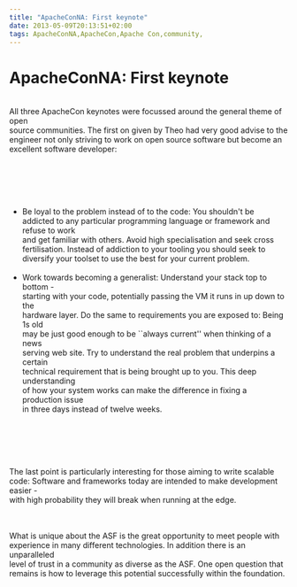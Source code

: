 ```yaml
---
title: "ApacheConNA: First keynote"
date: 2013-05-09T20:13:51+02:00
tags: ApacheConNA,ApacheCon,Apache Con,community,
---
```


# ApacheConNA: First keynote


<P><br>All three ApacheCon keynotes were focussed around the general theme of open<br>source communities. The first on 
given by Theo had very good advise to the<br>engineer not only striving to work on open source software but become 
an<br>excellent software developer:<br><br><P><br><br><UL><br><LI>Be loyal to the problem instead of to the code: You 
shouldn't be<br>addicted to any particular programming language or framework and refuse to work<br>and get familiar 
with others. Avoid high specialisation and seek cross<br>fertilisation. Instead of addiction to your tooling you should 
seek to<br>diversify your toolset to use the best for your current problem.<br></LI><br><LI>Work towards becoming a 
generalist: Understand your stack top to bottom -<br>starting with your code, potentially passing the VM it runs in up 
down to the<br>hardware layer. Do the same to requirements you are exposed to: Being 1s old<br>may be just good enough 
to be ``always current'' when thinking of a news<br>serving web site. Try to understand the real problem that underpins 
a certain<br>technical requirement that is being brought up to you. This deep understanding<br>of how your system works 
can make the difference in fixing a production issue<br>in three days instead of twelve 
weeks.<br></LI><br></UL><br><br><P><br>The last point is particularly interesting for those aiming to write 
scalable<br>code: Software and frameworks today are intended to make development easier -<br>with high probability they 
will break when running at the edge.<br><br><P><br>What is unique about the ASF is the great opportunity to meet people 
with<br>experience in many different technologies. In addition there is an unparalleled<br>level of trust in a 
community as diverse as the ASF. One open question that<br>remains is how to leverage this potential successfully 
within the foundation.<br><br><P><br>
